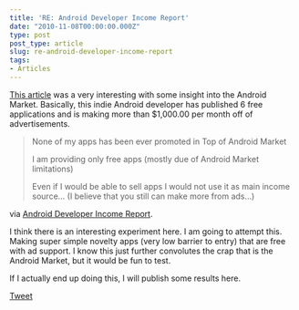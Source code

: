 ```yaml
---
title: 'RE: Android Developer Income Report'
date: "2010-11-08T00:00:00.000Z"
type: post 
post_type: article
slug: re-android-developer-income-report
tags: 
- Articles
---
```

[This article][1] was a very interesting with some insight into the Android Market. Basically, this indie Android developer has published 6 free applications and is making more than $1,000.00 per month off of advertisements.

> None of my apps has been ever promoted in Top of Android Market
> 
> I am providing only free apps (mostly due of Android Market limitations)
> 
> Even if I would be able to sell apps I would not use it as main income source… (I believe that you still can make more from ads…)

via [Android Developer Income Report][1].

I think there is an interesting experiment here. I am going to attempt this. Making super simple novelty apps (very low barrier to entry) that are free with ad support. I know this just further convolutes the crap that is the Android Market, but it would be fun to test.

If I actually end up doing this, I will publish some results here.

<div style="">
  <a href="http://twitter.com/share" class="twitter-share-button" data-count="horizontal" data-text="RE: Android Developer Income Report" data-url="http://brandontreb.com/re-android-developer-income-report"  data-via="brandontreb" data-related="brandontreb:">Tweet</a>
</div>

 [1]: http://www.kreci.net/reports/android-developer-income-report/
